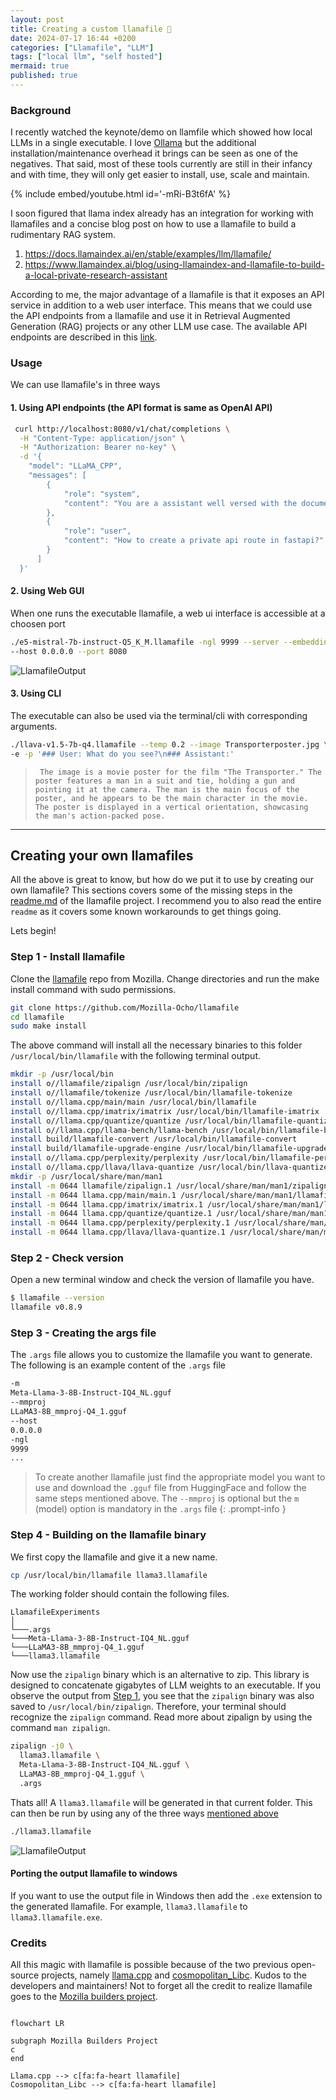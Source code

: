 ```yaml
---
layout: post
title: Creating a custom llamafile 🦙
date: 2024-07-17 16:44 +0200
categories: ["Llamafile", "LLM"]
tags: ["local llm", "self hosted"]
mermaid: true
published: true
---
```


### Background
I recently watched the keynote/demo on llamfile which showed how local LLMs in a single executable. I love [Ollama](https://ollama.com/) but the additional installation/maintenance overhead it brings can be seen as one of the negatives. That said, most of these tools currently are still in their infancy and with time, they will only get easier to install, use, scale and maintain. 

{% include embed/youtube.html id='-mRi-B3t6fA' %}



I soon figured that llama index already has an integration for working with llamafiles and a concise blog post on how to use a llamafile to build a rudimentary RAG system. 

1. https://docs.llamaindex.ai/en/stable/examples/llm/llamafile/
2. https://www.llamaindex.ai/blog/using-llamaindex-and-llamafile-to-build-a-local-private-research-assistant
   
According to me, the major advantage of a llamafile is that it exposes an API service in addition to a web user interface. This means that we could use the API endpoints from a llamafile and use it in Retrieval Augmented Generation (RAG) projects or any other LLM use case. The available API endpoints are described in this [link](https://github.com/Mozilla-Ocho/llamafile/blob/main/llama.cpp/server/README.md#api-endpoints).




### Usage
We can use llamafile's in <a name=usage>three ways</a> 

#### 1. Using API endpoints (the API format is same as OpenAI API)
  ```bash
   curl http://localhost:8080/v1/chat/completions \
    -H "Content-Type: application/json" \
    -H "Authorization: Bearer no-key" \
    -d '{
      "model": "LLaMA_CPP",
      "messages": [
          {
              "role": "system",
              "content": "You are a assistant well versed with the documentation of fastapi python module. Guide the user to a acceptable solution. DO NOT small talk or provide extra information. Be objective precise and provide references to you responses."
          },
          {
              "role": "user",
              "content": "How to create a private api route in fastapi?"
          }
        ]
    }'
   ```
#### 2. Using Web GUI 
   When one runs the executable llamafile, a web ui interface is accessible at a choosen port
   ```bash
   ./e5-mistral-7b-instruct-Q5_K_M.llamafile -ngl 9999 --server --embedding \
   --host 0.0.0.0 --port 8080 
   ```
   ![LlamafileOutput](/assets/images/llamafilegui.png)

#### 3. Using CLI
   The executable can also be used via the terminal/cli with corresponding arguments. 
   ```bash
   ./llava-v1.5-7b-q4.llamafile --temp 0.2 --image Transporterposter.jpg \ 
   -e -p '### User: What do you see?\n### Assistant:'
   ```
   >  ``` The image is a movie poster for the film "The Transporter." The poster features a man in a suit and tie, holding a gun and pointing it at the camera. The man is the main focus of the poster, and he appears to be the main character in the movie. The poster is displayed in a vertical orientation, showcasing the man's action-packed pose.```
  

------------------------------------------------
## Creating your own llamafiles
All the above is great to know, but how do we put it to use by creating our own llamafile? This sections covers some of the missing steps in the [readme.md](https://github.com/Mozilla-Ocho/llamafile/blob/main/README.md) of the llamafile project. I recommend you to also read the entire `readme` as it covers some known workarounds to get things going.

Lets begin! 

### Step 1 - Install llamafile
Clone the [llamafile](https://github.com/Mozilla-Ocho/llamafile) repo from Mozilla. Change directories and run the make install command with sudo permissions. 

```bash
git clone https://github.com/Mozilla-Ocho/llamafile
cd llamafile
sudo make install
```


The above command will install all the necessary binaries to this folder `/usr/local/bin/llamafile` with the following terminal  <a name="bashooutput">output</a>.
```bash
mkdir -p /usr/local/bin
install o//llamafile/zipalign /usr/local/bin/zipalign
install o//llamafile/tokenize /usr/local/bin/llamafile-tokenize
install o//llama.cpp/main/main /usr/local/bin/llamafile
install o//llama.cpp/imatrix/imatrix /usr/local/bin/llamafile-imatrix
install o//llama.cpp/quantize/quantize /usr/local/bin/llamafile-quantize
install o//llama.cpp/llama-bench/llama-bench /usr/local/bin/llamafile-bench
install build/llamafile-convert /usr/local/bin/llamafile-convert
install build/llamafile-upgrade-engine /usr/local/bin/llamafile-upgrade-engine
install o//llama.cpp/perplexity/perplexity /usr/local/bin/llamafile-perplexity
install o//llama.cpp/llava/llava-quantize /usr/local/bin/llava-quantize
mkdir -p /usr/local/share/man/man1
install -m 0644 llamafile/zipalign.1 /usr/local/share/man/man1/zipalign.1
install -m 0644 llama.cpp/main/main.1 /usr/local/share/man/man1/llamafile.1
install -m 0644 llama.cpp/imatrix/imatrix.1 /usr/local/share/man/man1/llamafile-imatrix.1
install -m 0644 llama.cpp/quantize/quantize.1 /usr/local/share/man/man1/llamafile-quantize.1
install -m 0644 llama.cpp/perplexity/perplexity.1 /usr/local/share/man/man1/llamafile-perplexity.1
install -m 0644 llama.cpp/llava/llava-quantize.1 /usr/local/share/man/man1/llava-quantize.1
```

### Step 2 - Check version
Open a new terminal window and check the version of llamafile you have.
```bash
$ llamafile --version  
llamafile v0.8.9
```


### Step 3 - Creating the args file
The `.args` file allows you to customize the llamafile you want to generate. The following is an example content of the `.args` file 

```bash
-m
Meta-Llama-3-8B-Instruct-IQ4_NL.gguf
--mmproj
LLaMA3-8B_mmproj-Q4_1.gguf
--host
0.0.0.0
-ngl
9999
...
```
> To create another llamafile just find the appropriate model you want to use and download the `.gguf` file from HuggingFace and follow the same steps mentioned above. The `--mmproj` is optional but the `m` (model) option is mandatory in the `.args` file
{: .prompt-info }


### Step 4 - Building on the llamafile binary
We first copy the llamafile and give it a new name. 
```bash
cp /usr/local/bin/llamafile llama3.llamafile 
```

The working folder should contain the following files.
```
LlamafileExperiments  
│
└───.args
└───Meta-Llama-3-8B-Instruct-IQ4_NL.gguf
└───LLaMA3-8B_mmproj-Q4_1.gguf
└───llama3.llamafile 
```

Now use the `zipalign` binary which is an alternative to zip. This library is designed to concatenate gigabytes of LLM weights to an executable. If you observe the output from [Step 1](#bashooutput), you see that the `zipalign` binary was also saved to `/usr/local/bin/zipalign`. Therefore, your terminal should recognize the `zipalign` command. Read more about zipalign by using the command `man zipalign`.

```bash
zipalign -j0 \
  llama3.llamafile \
  Meta-Llama-3-8B-Instruct-IQ4_NL.gguf \
  LLaMA3-8B_mmproj-Q4_1.gguf \
  .args
```

Thats all! A `llama3.llamafile` will be generated in that current folder. This can then be run by using any of the three ways [mentioned above](#usage)

```bash
./llama3.llamafile
```

![LlamafileOutput](/assets/images/llamafilegui.png)



#### Porting the output llamafile to windows 
If you want to use the output file in Windows then add the `.exe` extension to the generated llamafile. For example, `llama3.llamafile` to `llama3.llamafile.exe`. 

### Credits

All this magic with llamafile is possible because of the two previous open-source projects, namely [llama.cpp](https://github.com/ggerganov/llama.cpp) and [cosmopolitan_Libc](https://github.com/jart/cosmopolitan). Kudos to the developers and maintainers! Not to forget all the credit to realize llamafile goes to the [Mozilla builders project](https://future.mozilla.org/).

```mermaid

flowchart LR

subgraph Mozilla Builders Project
c
end

Llama.cpp --> c[fa:fa-heart llamafile]
Cosmopolitan_Libc --> c[fa:fa-heart llamafile]

```